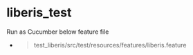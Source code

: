 # liberis_test

Run as Cucumber below feature file
- > test_liberis/src/test/resources/features/liberis.feature
